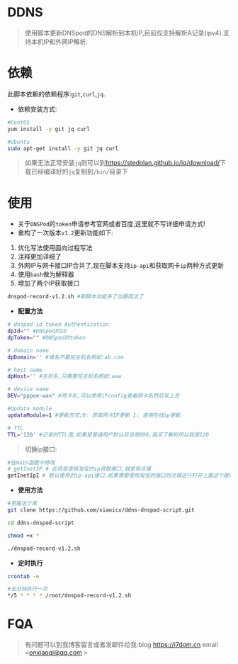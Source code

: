 # DDNS

> 使用脚本更新DNSpod的DNS解析到本机IP,目前仅支持解析A记录(ipv4).支持本机IP和外网IP解析.


# 依赖

此脚本依赖的依赖程序:`git`,`curl`,`jq`.

- 依赖安装方式:

```bash
#CentOS
yum install -y git jq curl

#Ubuntu
sudo apt-get install -y git jq curl
```
> 如果无法正常安装`jq`则可以到<https://stedolan.github.io/jq/download/>下载已经编译好的`jq`复制到`/bin/`目录下

# 使用

- 关于`DNSPod`的`token`申请参考官网或者百度,这里就不写详细申请方式!
- 重构了一次版本`v1.2`更新功能如下:

1. 优化写法使用面向过程写法
2. 注释更加详细了
3. 外网IP与网卡接口IP合并了,现在脚本支持`ip-api`和获取网卡`ip`两种方式更新
4. 使用`bash`做为解释器
5. 增加了两个IP获取接口

```bash
dnspod-record-v1.2.sh #新脚本功能多了也跟简洁了
```

- **配置方法**

```bash
# dnspod id token Authentication
dpId="" #DNSpod的ID
dpToken="" #DNSpod的token

# domain name
dpDomain='' #域名不要加主机名例如:ab.com

# host name
dpHost='' #主机名,只需要写主机名例如:www

# device name
DEV="pppoe-wan" #网卡名,可以使用ifconfig查看网卡名然后写上去

#Updata module
updataModule=1 #更新方式;0: 获取网卡IP更新 1: 使用在线ip更新

# TTL
TTL='120' #记录的TTL值,如果是普通用户默认应该是600,我买了解析所以我是120

```

> 切换ip接口:

```bash
#在main函数中修改
# getInetIP # 此项是使用淘宝的ip获取接口,就是有点慢
getInetIpI # 默认使用的ip-api接口,如果需要使用淘宝的接口则注释这行打开上面这个就行
```


- **使用方法**

```bash
#克隆这个库
git clone https://github.com/xiaoicx/ddns-dnspod-script.git

cd ddns-dnspod-script

chmod +x *

./dnspod-record-v1.2.sh
```

- **定时执行**

```bash
crontab -e

#五分钟执行一次
*/5 * * * * /root/dnspod-record-v1.2.sh
```

# FQA

> 有问题可以到我博客留言或者发邮件给我:blog <https://i7dom.cn> email <onxiaoqi@qq.com >
